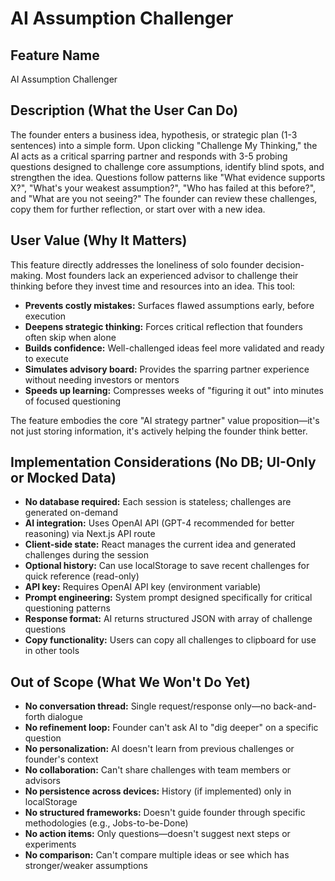# AI Assumption Challenger

## Feature Name

AI Assumption Challenger

## Description (What the User Can Do)

The founder enters a business idea, hypothesis, or strategic plan (1-3 sentences) into a simple form. Upon clicking "Challenge My Thinking," the AI acts as a critical sparring partner and responds with 3-5 probing questions designed to challenge core assumptions, identify blind spots, and strengthen the idea. Questions follow patterns like "What evidence supports X?", "What's your weakest assumption?", "Who has failed at this before?", and "What are you not seeing?" The founder can review these challenges, copy them for further reflection, or start over with a new idea.

## User Value (Why It Matters)

This feature directly addresses the loneliness of solo founder decision-making. Most founders lack an experienced advisor to challenge their thinking before they invest time and resources into an idea. This tool:

- **Prevents costly mistakes:** Surfaces flawed assumptions early, before execution
- **Deepens strategic thinking:** Forces critical reflection that founders often skip when alone
- **Builds confidence:** Well-challenged ideas feel more validated and ready to execute
- **Simulates advisory board:** Provides the sparring partner experience without needing investors or mentors
- **Speeds up learning:** Compresses weeks of "figuring it out" into minutes of focused questioning

The feature embodies the core "AI strategy partner" value proposition—it's not just storing information, it's actively helping the founder think better.

## Implementation Considerations (No DB; UI-Only or Mocked Data)

- **No database required:** Each session is stateless; challenges are generated on-demand
- **AI integration:** Uses OpenAI API (GPT-4 recommended for better reasoning) via Next.js API route
- **Client-side state:** React manages the current idea and generated challenges during the session
- **Optional history:** Can use localStorage to save recent challenges for quick reference (read-only)
- **API key:** Requires OpenAI API key (environment variable)
- **Prompt engineering:** System prompt designed specifically for critical questioning patterns
- **Response format:** AI returns structured JSON with array of challenge questions
- **Copy functionality:** Users can copy all challenges to clipboard for use in other tools

## Out of Scope (What We Won't Do Yet)

- **No conversation thread:** Single request/response only—no back-and-forth dialogue
- **No refinement loop:** Founder can't ask AI to "dig deeper" on a specific question
- **No personalization:** AI doesn't learn from previous challenges or founder's context
- **No collaboration:** Can't share challenges with team members or advisors
- **No persistence across devices:** History (if implemented) only in localStorage
- **No structured frameworks:** Doesn't guide founder through specific methodologies (e.g., Jobs-to-be-Done)
- **No action items:** Only questions—doesn't suggest next steps or experiments
- **No comparison:** Can't compare multiple ideas or see which has stronger/weaker assumptions
